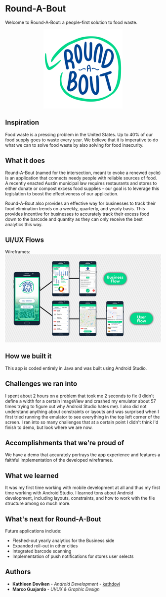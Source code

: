# Round-A-Bout
Welcome to Round-A-Bout: a people-first solution to food waste.

<p align="center">
  <img src="https://github.com/kathdovi/Round-A-Bout/blob/master/app/src/main/res/drawable/logo.png" width="256" height="256"   title="Github Logo">
</p>

## Inspiration
Food waste is a pressing problem in the United States. Up to 40% of our food supply goes to waste every year. We believe that it is imperative to do what we can to solve food waste by also solving for food insecurity.

## What it does
Round-A-Bout (named for the intersection, meant to evoke a renewed cycle) is an application that connects needy people with reliable sources of food. A recently enacted Austin municipal law requires restaurants and stores to either donate or compost excess food supplies - our goal is to leverage this legislation to boost the effectiveness of our application. 

Round-A-Bout also provides an effective way for businesses to track their food elimination trends on a weekly, quarterly, and yearly basis. This provides incentive for businesses to accurately track their excess food down to the barcode and quantity as they can only receive the best analytics this way.

## UI/UX Flows
Wireframes:
![](https://github.com/kathdovi/Round-A-Bout/blob/master/app/src/main/res/drawable/52344345_632399060507081_9201475559140360192_n-1.png)

## How we built it
This app is coded entirely in Java and was built using Android Studio.

## Challenges we ran into
I spent about 2 hours on a problem that took me 2 seconds to fix (I didn't define a width for a certain ImageView and crashed my emulator about 57 times trying to figure out why Android Studio hates me). I also did not understand anything about constraints or layouts and was surprised when I first tried running the emulator to see everything in the top left corner of the screen. I ran into so many challenges that at a certain point I didn't think I'd finish to demo, but look where we are now.

## Accomplishments that we're proud of
We have a demo that accurately portrays the app experience and features a faithful implementation of the developed wireframes.

## What we learned
It was my first time working with mobile development at all and thus my first time working with Android Studio. I learned tons about Android development, including layouts, constraints, and how to work with the file structure among so much more.

## What's next for Round-A-Bout
Future applications include:
- Fleshed-out yearly analytics for the Business side
- Expanded roll-out in other cities
- Integrated barcode scanning
- Implementation of push notifications for stores user selects

## Authors

* **Kathleen Doviken** - *Android Development* - [kathdovi](https://github.com/kathdovi)
* **Marco Guajardo** - *UI/UX & Graphic Design* 

